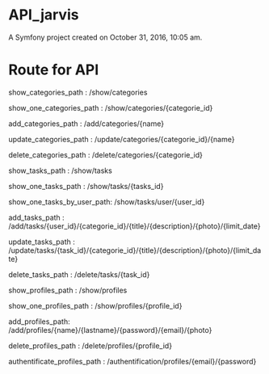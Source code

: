API_jarvis
==========

A Symfony project created on October 31, 2016, 10:05 am.

Route for API
=============

show_categories_path : /show/categories

show_one_categories_path : /show/categories/{categorie_id}

add_categories_path : /add/categories/{name}

update_categories_path : /update/categories/{categorie_id}/{name}

delete_categories_path : /delete/categories/{categorie_id}

show_tasks_path : /show/tasks

show_one_tasks_path : /show/tasks/{tasks_id}

show_one_tasks_by_user_path: /show/tasks/user/{user_id}

add_tasks_path : /add/tasks/{user_id}/{categorie_id}/{title}/{description}/{photo}/{limit_date}

update_tasks_path : /update/tasks/{task_id}/{categorie_id}/{title}/{description}/{photo}/{limit_date}

delete_tasks_path : /delete/tasks/{task_id}

show_profiles_path : /show/profiles

show_one_profiles_path : /show/profiles/{profile_id}

add_profiles_path: /add/profiles/{name}/{lastname}/{password}/{email}/{photo}

delete_profiles_path : /delete/profiles/{profile_id}

authentificate_profiles_path : /authentification/profiles/{email}/{password}
